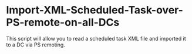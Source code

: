 # Import-XML-Scheduled-Task-over-PS-remote-on-all-DCs
This script will allow you to read a scheduled task XML file and imported it to a DC via PS remoting.
